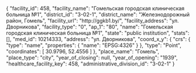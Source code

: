 {
    "facility_id": 458,
    "facility_name": "Гомельская городская клиническая больница №1",
    "district_id": "3-02-1",
    "district_name": "Железнодорожный район, Гомель",
    "facility_url": "http:\/\/ggkb1.by\/",
    "facility_address": "ул. Дворникова",
    "facility_type": "0",
    "ap_1": "80",
    "name": "Гомельская городская клиническая больница №1",
    "state": "public institution",
    "stats": [],
    "med_id": 10214333,
    "address": "ул. Дворникова",
    "coord_x_y": {
        "crs": {
            "type": "name",
            "properties": {
                "name": "EPSG:4326"
            }
        },
        "type": "Point",
        "coordinates": [
            30.9796,
            52.4556
        ]
    },
    "place_name": "Гомель",
    "place_type": "city",
    "year_of_closing": null,
    "year_of_opening": "1939",
    "healthcare_facility_key": 458,
    "administrative_division_id": "3-02-1"
}